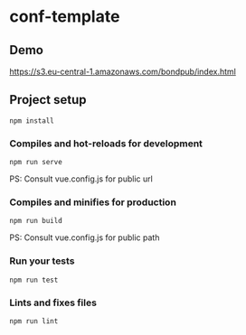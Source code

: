 # conf-template

## Demo
https://s3.eu-central-1.amazonaws.com/bondpub/index.html

## Project setup
```
npm install
```

### Compiles and hot-reloads for development
```
npm run serve
```
PS: Consult vue.config.js for public url

### Compiles and minifies for production
```
npm run build
```
PS: Consult vue.config.js for public path

### Run your tests
```
npm run test
```

### Lints and fixes files
```
npm run lint
```
